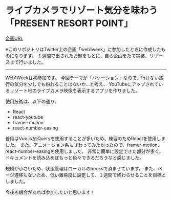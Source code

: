 # ライブカメラでリゾート気分を味わう「PRESENT RESORT POINT」
[企画URL](https://crieit.net/boards/web1week-202107/PRESENT-RESORT-POINT)

※このリポジトリはTwitter上の企画「web1week」に参加したときに作成したものになります。
１週間で出されたお題をもとに、自ら企画をたて実装、リリースまで行いました。

---

Web1Weekは初参加です。
今回テーマが「バケーション」なので、行けない旅行の気分を少しでも紛れることはないか…と考え、
YouTubeにアップされているリゾート地のライブカメラ映像を表示するアプリを作りました。

使用技術は、以下の通り。
- React
- react-youtube
- framer-motion
- react-number-easing

普段はVue.jsかjQueryを使用することが多いため、練習のためReactを使用しました。
また、アニメーション系もさわってみたかったので、framer-motion、react-number-easingを使用しました。
非常に簡単に設定できた部分が多く、ドキュメントを読み込めばもっと色々できるだろうなと感じました。

規模が小さいため、状態管理はローカルのhooksで済ませています。
また、ページ遷移もないため、低い難易度に設定して、１週間で終わらせることを目標としました。

今後も機会があれば参加したいと思います！

